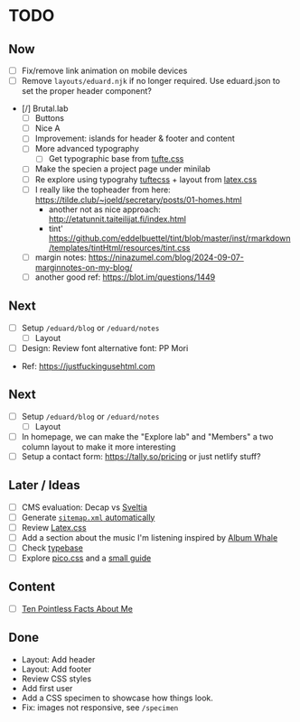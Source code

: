 # TODO

## Now

- [ ] Fix/remove link animation on mobile devices
- [ ] Remove `layouts/eduard.njk` if no longer required. Use eduard.json to set the proper header component?
- [/] Brutal.lab
  - [ ] Buttons
  - [ ] Nice A
  - [ ] Improvement: islands for header & footer and content
  - [ ] More advanced typography
    - [ ] Get typographic base from [tufte.css](https://edwardtufte.github.io/tufte-css/)
  - [ ] Make the specien a project page under minilab
  - [ ] Re explore using typograhy [tuftecss](www.aranke.org) + layout from [latex.css](https://latex.vercel.app)
  - [ ] I really like the topheader from here: https://tilde.club/~joeld/secretary/posts/01-homes.html
    - another not as nice approach: http://etatunnit.taiteilijat.fi/index.html
    - tint' https://github.com/eddelbuettel/tint/blob/master/inst/rmarkdown/templates/tintHtml/resources/tint.css
  - [ ] margin notes: https://ninazumel.com/blog/2024-09-07-marginnotes-on-my-blog/
  - [ ] another good ref: https://blot.im/questions/1449

## Next

- [ ] Setup `/eduard/blog` or `/eduard/notes`
  - [ ] Layout
- [ ] Design: Review font alternative font: PP Mori
- Ref: https://justfuckingusehtml.com

## Next

- [ ] Setup `/eduard/blog` or `/eduard/notes`
  - [ ] Layout
- [ ] In homepage, we can make the "Explore lab" and "Members" a two column layout to make it more interesting
- [ ] Setup a contact form: https://tally.so/pricing or just netlify stuff?

## Later / Ideas

- [ ] CMS evaluation: Decap vs [Sveltia](https://github.com/sveltia/sveltia-cms)
- [ ] Generate [`sitemap.xml` automatically](https://github.com/11ty/eleventy/issues/248)
- [ ] Review [Latex.css](https://latex.vercel.app/#class-based-elements)
- [ ] Add a section about the music I'm listening inspired by [Album Whale](https://albumwhale.com/)
- [ ] Check [typebase](https://devinhunt.github.io/typebase.css/)
- [ ] Explore [pico.css](https://picocss.com/docs/typography) and a [small guide](https://journa11ty.pages.dev/docs/)

## Content

- [ ] [Ten Pointless Facts About Me](https://kevquirk.com/blog/ten-pointless-facts-about-me/)

## Done

<!-- This items will need to be moved to CHANGELOG.md -->

- Layout: Add header
- Layout: Add footer
- Review CSS styles
- Add first user
- Add a CSS specimen to showcase how things look.
- Fix: images not responsive, see `/specimen`
